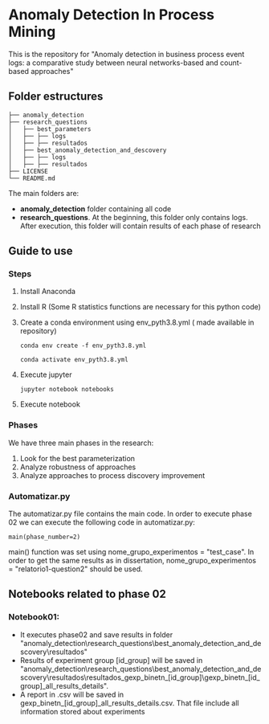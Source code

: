# Anomaly Detection In Process Mining
This is the repository for "Anomaly detection in business process event logs: a comparative study between neural networks-based and count-based approaches"
## Folder estructures
```
├── anomaly_detection 
├── research_questions
│   ├── best_parameters 
│   ├── ├── logs 
│   ├── ├── resultados
│   ├── best_anomaly_detection_and_descovery 
│   ├── ├── logs 
│   ├── ├── resultados
├── LICENSE 
└── README.md 
```

The main folders are:
- **anomaly_detection** folder containing all code
- **research_questions**. At the beginning, this folder only contains logs. After execution, this folder will contain results of each phase of research


## Guide to use
### Steps
1. Install Anaconda 
2. Install R (Some R statistics functions are necessary for this python code)
3. Create a conda environment using env_pyth3.8.yml ( made available in repository)

    `conda env create -f env_pyth3.8.yml`

    `conda activate env_pyth3.8.yml`
4. Execute jupyter 

    `jupyter notebook notebooks`
5. Execute notebook 

### Phases
We have three main phases in the research:
1. Look for the best parameterization
2. Analyze robustness of approaches
3. Analyze approaches to process discovery improvement
 
### Automatizar.py
The automatizar.py file contains the main code.
In order to execute phase 02 we can execute the following code in automatizar.py:

`main(phase_number=2)`

main() function was set using nome_grupo_experimentos = "test_case". In order to get the same 
results as in dissertation, nome_grupo_experimentos = "relatorio1-question2" should be used.

## Notebooks related to phase 02
### Notebook01: 
 - It executes phase02 and save results in folder "anomaly_detection\research_questions\best_anomaly_detection_and_descovery\resultados"
 - Results of experiment group [id_group] will be saved in "anomaly_detection\research_questions\best_anomaly_detection_and_descovery\resultados\resultados_gexp_binetn_[id_group]\gexp_binetn_[id_group]_all_results_details".  
 - A report in .csv will be saved in gexp_binetn_[id_group]_all_results_details.csv. That file include all information stored about experiments
 

